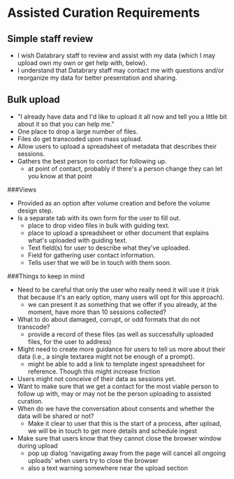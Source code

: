 Assisted Curation Requirements
==============================

## Simple staff review

- I wish Databrary staff to review and assist with my data (which I may upload own my own or get help with, below).
- I understand that Databrary staff may contact me with questions and/or reorganize my data for better presentation and sharing.

## Bulk upload

- "I already have data and I'd like to upload it all now and tell you a little bit about it so that you can help me."
- One place to drop a large number of files.
- Files do get transcoded upon mass upload.
- Allow users to upload a spreadsheet of metadata that describes their sessions.
- Gathers the best person to contact for following up.
  - at point of contact, probably if there's a person change they can let you know at that point

###Views

- Provided as an option after volume creation and before the volume design step.
- Is a separate tab with its own form for the user to fill out.
  - place to drop video files in bulk with guiding text.
  - place to upload a spreadsheet or other document that explains what's uploaded with guiding text.
  - Text field(s) for user to describe what they've uploaded.
  - Field for gathering user contact information.
  - Tells user that we will be in touch with them soon.
   

###Things to keep in mind

- Need to be careful that only the user who really need it will use it (risk that because it's an early option, many users will opt for this approach).
  - we can present it as something that we offer if you already, at the moment, have more than 10 sessions collected?
- What to do about damaged, corrupt, or odd formats that do not transcode?
  - provide a record of these files (as well as successfully uploaded files, for the user to address)
- Might need to create more guidance for users to tell us more about their data (i.e., a single textarea might not be enough of a prompt).
  - might be able to add a link to template ingest spreadsheet for reference. Though this might increase friction
- Users might not conceive of their data as sessions yet.
- Want to make sure that we get a contact for the most viable person to follow up with, may or may not be the person uploading to assisted curation.
- When do we have the conversation about consents and whether the data will be shared or not?
  - Make it clear to user that this is the start of a process, after upload, we will be in touch to get more details and schedule ingest
- Make sure that users know that they cannot close the browser window during upload
  - pop up dialog 'navigating away from the page will cancel all ongoing uploads' when users try to close the browser
  - also a text warning somewhere near the upload section

